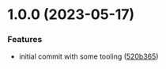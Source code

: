 # 1.0.0 (2023-05-17)

### Features

- initial commit with some tooling ([520b365](https://github.com/codingones-github-templates/angular-client/commit/520b3654530d207ef228723260e0caa72c58787b))

